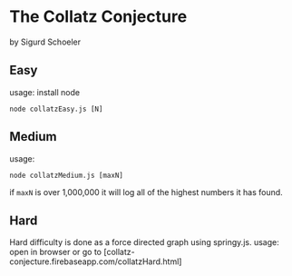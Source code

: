 # The Collatz Conjecture
by Sigurd Schoeler
## Easy
usage: 
install node
```
node collatzEasy.js [N]
```
## Medium
usage:
```
node collatzMedium.js [maxN]
```
if `maxN` is over 1,000,000 it will log all of the highest numbers it has found.

## Hard
Hard difficulty is done as a force directed graph using springy.js.
usage:
open in browser or go to [collatz-conjecture.firebaseapp.com/collatzHard.html]